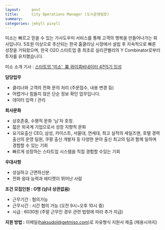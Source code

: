 ```yaml
---
layout:     post
title:      City Operations Manager (도시운영팀장)
summary:    
categories: jekyll pixyll
---
```


미소는 빠르고 믿을 수 있는 가사도우미 서비스를 통해 고객의 행복을 만들어나가는 회사입니다. 5조원 이상으로 추산되는 한국 홈클리닝 시장에서 설립 후 지속적으로 빠른 성장을 거둬왔으며, 한국 O2O 스타트업 중 최초로 실리콘밸리의 Y Combinator로부터 투자를 유치했습니다.

미소 소개 기사 : <a href="http://www.mt.co.kr/view/mtview.php?type=1&no=2016060216373930960&outlink=1">스타트업 '미소', 美 와이콤비네이터 4전5기 입성</a>

<strong>담당업무</strong>

<ul>
	<li>클리너와 고객의 전화 문의 처리 (주문접수, 내용 변경 등)</li>
	<li>어렵거나 힘들지 않은 단순 정보 확인 업무입니다.</li>
	<li>데이터 입력 / 관리</li>
</ul>

<strong>회사문화</strong>
<ul>
	<li>상호존중, 수평적 문화 ‘님'자 호칭.</li>
	<li>젋은 외국계 기업으로서 성장 지향적 문화</li>
	<li>요기요출신 CEO, 삼성, 카이스트, 서울대, 연세대, 최고 실적의 세일즈맨, 호텔 경력 출신의 운영 팀원, 쿠팡 출신 개발자 등 다양한 분야 출신 최고의 팀과 함께 일하며 경험할 수 있는 기회</li>
	<li>빠르게 성장하는 스타트업 시스템을 직접 경험할 수있는 기회</li>
</ul>

<strong>우대사항</strong>
<ul>
	<li>성실하고 근면하신분.</li>
	<li>전화 응대 능력과 에티켓이 뛰어난 사람</li>
</ul>

<strong>조건 모집인원 : O명 (남녀 상관없음)</strong>
<ul>
	<li>근무기간 : 협의가능</li>
	<li>근무시간 : 시간 협의 가능 (오전 9시~오후 10시 중)</li>
	<li>시급 : 6030원 (주말 근무인 경우 관련 법령에 따라 추가 지급)</li>
</ul>

<strong>지원 방법 :</strong> 이메일(<a href="mailto:haksudol@getmiso.com">haksudol@getmiso.com</a>)로 자유형식 지원서 제출 (채용시까지)